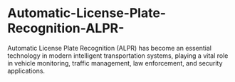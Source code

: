 # Automatic-License-Plate-Recognition-ALPR-
Automatic License Plate Recognition (ALPR) has become an essential technology in modern intelligent transportation systems, playing a vital role in vehicle monitoring, traffic management, law enforcement, and security applications.
